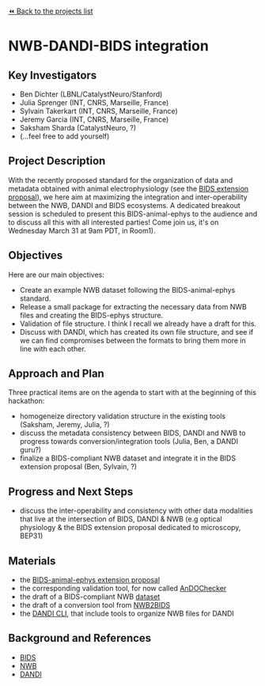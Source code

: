 [:rewind: Back to the projects list](../../README.md#ProjectsList)

<!-- For information on how to write GitHub .md files see https://guides.github.com/features/mastering-markdown/ -->

# NWB-DANDI-BIDS integration

## Key Investigators

<!-- - Investigator 1 (Affiliation)-->
<!-- - Investigator 2 (Affiliation)-->
* Ben Dichter (LBNL/CatalystNeuro/Stanford)
* Julia Sprenger (INT, CNRS, Marseille, France)
* Sylvain Takerkart (INT, CNRS, Marseille, France)
* Jeremy Garcia (INT, CNRS, Marseille, France)
* Saksham Sharda (CatalystNeuro, ?)
* (...feel free to add yourself)

## Project Description

<!-- Add a short paragraph describing the project. -->
With the recently proposed standard for the organization of data and metadata obtained with animal electrophysiology (see the [BIDS extension proposal](http://bit.ly/BIDS-animal-ephys)), we here aim at maximizing the integration and inter-operability between the NWB, DANDI and BIDS ecosystems. A dedicated breakout session is scheduled to present this BIDS-animal-ephys to the audience and to discuss all this with all interested parties! Come join us, it's on Wednesday March 31 at 9am PDT, in Room1).

## Objectives

<!-- Briefly describe the objectives of your project. What would you like to achive?-->

<!-- 1. Objective A. Describe it in 1-2 sentences.-->
<!-- 1. Objective B. Describe it in 1-2 sentences.-->
<!-- 1. ...-->
Here are our main objectives:
* Create an example NWB dataset following the BIDS-animal-ephys standard.
* Release a small package for extracting the necessary data from NWB files and creating the BIDS-ephys structure.
* Validation of file structure. I think I recall we already have a draft for this.
* Discuss with DANDI, which has created its own file structure, and see if we can find compromises between the formats to bring them more in line with each other.

## Approach and Plan

<!-- 1. Describe the steps of your planned approach to reach the objectives.-->
<!-- 1. ... -->
<!-- 1. ... -->
Three practical items are on the agenda to start with at the beginning of this hackathon:
* homogeneize directory validation structure in the existing tools (Saksham, Jeremy, Julia, ?)
* discuss the metadata consistency between BIDS, DANDI and NWB to progress towards conversion/integration tools (Julia, Ben, a DANDI guru?)
* finalize a BIDS-compliant NWB dataset and integrate it in the BIDS extension proposal (Ben, Sylvain, ?)

## Progress and Next Steps

<!--Populate this section as you are making progress before/during/after the hackathon-->
<!--Describe the progress you have made on the project,e.g., which objectives you have achieved and how.-->
<!--Describe the next steps you are planing to take to complete the project.-->
* discuss the inter-operability and consistency with other data modalities that live at the intersection of BIDS, DANDI & NWB (e.g optical physiology & the BIDS extension proposal dedicated to microscopy, BEP31)

## Materials

<!--If available add links to the materials relevant to the project, e.g., the code generated for the project or data used-->
<!--If available add pictures and links to videos that demonstrate what has been accomplished.-->
<!--![Description of picture](Example2.jpg)-->
* the [BIDS-animal-ephys extension proposal](http://bit.ly/BIDS-animal-ephys)
* the corresponding validation tool, for now called [AnDOChecker](https://github.com/INT-NIT/AnDO)
* the draft of a BIDS-compliant NWB [dataset](https://drive.google.com/drive/u/1/folders/1-5HgytYZQLkXgm3-R9kpZj-EhEqHs_2f)
* the draft of a conversion tool from [NWB2BIDS](https://github.com/catalystneuro/BIDS_ephys/blob/master/BIDS_ext.py)
* the [DANDI CLI](https://www.dandiarchive.org/handbook/10_using_dandi/#uploading-a-dandiset), that include tools to organize NWB files for DANDI

## Background and References

<!--Use this space for information that may help people better understand your project, like links to papers, source code, or data ,e.g:-->
<!-- - Source code: https://github.com/YourUser/YourRepository -->
<!-- - Documentation: https://link.to.docs -->
<!-- - Test data: https://link.to.test.data -->
* [BIDS](https://bids.neuroimaging.io/get_involved.html)
* [NWB](https://www.nwb.org/)
* [DANDI](http://www.dandiarchive.org)

